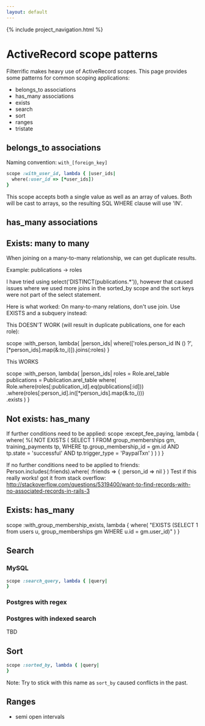 ```yaml
---
layout: default
---
```


{% include project_navigation.html %}

ActiveRecord scope patterns
===========================

Filterrific makes heavy use of ActiveRecord scopes. This page provides some
patterns for common scoping applications:

* belongs_to associations
* has_many associations
* exists
* search
* sort
* ranges
* tristate


belongs_to associations
-----------------------

Naming convention: `with_[foreign_key]`

```ruby
scope :with_user_id, lambda { |user_ids|
  where(:user_id => [*user_ids])
}
```

This scope accepts both a single value as well as an array of values. Both will
be cast to arrays, so the resulting SQL WHERE clause will use 'IN'.



has_many associations
---------------------



Exists: many to many
--------------------

When joining on a many-to-many relationship, we can get duplicate results.

Example: publications -> roles

I have tried using select('DISTINCT(publications.*')), however that caused issues
where we used more joins in the sorted_by scope and the sort keys were not
part of the select statement.

Here is what worked: On many-to-many relations, don't use join. Use EXISTS and
a subquery instead:

This DOESN'T WORK (will result in duplicate publications, one for each role):

  scope :with_person, lambda{ |person_ids|
    where(['roles.person_id IN () ?', [*person_ids].map(&:to_i)]).joins(:roles)
  }

This WORKS

  scope :with_person, lambda{ |person_ids|
    roles = Role.arel_table
    publications = Publication.arel_table
    where(
      Role.where(roles[:publication_id].eq(publications[:id])) \
           .where(roles[:person_id].in([*person_ids].map(&:to_i))) \
           .exists
    )
  }



Not exists: has_many
--------------------

If further conditions need to be applied:
scope :except_fee_paying, lambda {
  where(
    %(
      NOT EXISTS (
        SELECT 1
          FROM group_memberships gm, training_payments tp,
         WHERE tp.group_membership_id = gm.id
           AND tp.state = 'successful'
           AND tp.trigger_type = 'PaypalTxn'
      )
    )
  )
}

If no further conditions need to be applied to friends:
Person.includes(:friends).where( :friends => { :person_id => nil } )
Test if this really works! got it from stack overflow:
http://stackoverflow.com/questions/5319400/want-to-find-records-with-no-associated-records-in-rails-3




Exists: has_many
----------------

scope :with_group_membership_exists, lambda {
  where(
    "EXISTS (SELECT 1 from users u, group_memberships gm WHERE u.id = gm.user_id)"
  )
}



Search
------

### MySQL

```ruby
scope :search_query, lambda { |query|
}
```



### Postgres with regex



### Postgres with indexed search

TBD



Sort
----

```ruby
scope :sorted_by, lambda { |query|
}
```

Note: Try to stick with this name as `sort_by` caused conflicts in the past.



Ranges
------

* semi open intervals

